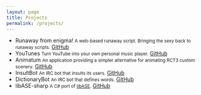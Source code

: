 ```yaml
---
layout: page
title: Projects
permalink: /projects/
---
```


* Runaway from enigma! <small>A web-based runaway script. Bringing the sexy back to runaway scripts.</small> <a href="https:github.com/chances/runaway">GitHub</a>
* YouTunes <small>Turn YouTube into your own personal music player.</small> <a href="https:github.com/chances/YouTunes">GitHub</a>
* Animatum <small>An application providing a simpler alternative for animating RCT3 custom scenery.</small> <a href="https:github.com/chances/Animatum">GitHub</a>
* InsultBot <small>An IRC bot that insults its users.</small> <a href="https:github.com/chances/insultbot">GitHub</a>
* DictionaryBot <small>An IRC bot that defines words.</small> <a href="https:github.com/chances/dictionarybot">GitHub</a>
* libASE-sharp <small>A C# port of <a href="http://interreality.sourceforge.net/software/libASE/">libASE</a>.</small> <a href="https:github.com/chances/libASE-sharp"></span> GitHub</a>
